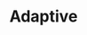 ---
layout: default
layout_grid: true
title: Adaptive
keywords: adaptive
description: JHipster is a fully Open Source, widely used application generator. It leverages cool technologies like Spring Boot, AngularJS and Yeoman to give you a high level of productivity and quality.
class: fa fa-industry
class_value:
project_slug: npm-adaptiveme-nibble
project_type: DevTools
project_tech: NodeJS
project_quality:
project_release_extra:      <a href="https://www.npmjs.com/package/npm-adaptiveme-nibble"><img src="http://i.4dp.me/npm/v/npm-adaptiveme-nibble.svg"></a>
project_version_extra:
project_devdependencies:    <a href="https://david-dm.org/AdaptiveMe/npm-adaptiveme-nibble#info=devDependencies"><img src="http://i.4dp.me/david/dev/AdaptiveMe/npm-adaptiveme-nibble.svg?label=deps"></a>
project_dependencies:       <a href="https://david-dm.org/AdaptiveMe/npm-adaptiveme-nibble"><img src="http://i.4dp.me/david/AdaptiveMe/npm-adaptiveme-nibble.svg?label=deps"></a>
sitemap:
priority: 1.0
lastmod: 2015-10-27T11:07:00+01:00
---